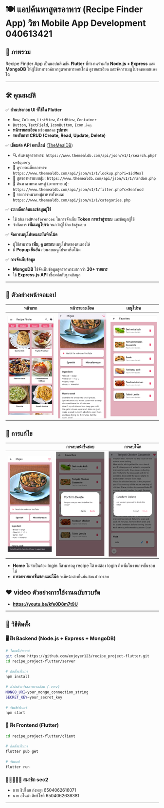 # 🍽️ แอปค้นหาสูตรอาหาร (Recipe Finder App) วิชา Mobile App Development 040613421

## 📌 ภาพรวม
Recipe Finder App เป็นแอปพลิเคชัน **Flutter** ที่ทำงานร่วมกับ **Node.js + Express** และ **MongoDB** ให้ผู้ใช้สามารถค้นหาสูตรอาหารออนไลน์ ดูรายละเอียด และจัดการเมนูโปรดของตนเองได้

---

## 🛠️ คุณสมบัติ

✅ **ส่วนประกอบ UI ที่ใช้ใน Flutter**
- `Row`, `Column`, `ListView`, `GridView`, `Container`
- `Button`, `TextField`, `IconButton`, `Icon` ,`อื่นๆ`
- **หน้ารายละเอียด** พร้อมแสดง **รูปภาพ**
- **รองรับการ CRUD (Create, Read, Update, Delete)**

✅ **เชื่อมต่อ API ออนไลน์** ([TheMealDB](https://www.themealdb.com/))
- 🔍 ค้นหาสูตรอาหาร: `https://www.themealdb.com/api/json/v1/1/search.php?s=$query`
- 📌 ดูรายละเอียดอาหาร: `https://www.themealdb.com/api/json/v1/1/lookup.php?i=$idMeal`
- 🎲 สูตรอาหารแบบสุ่ม: `https://www.themealdb.com/api/json/v1/1/random.php`
- 🍤 ค้นหาตามหมวดหมู่ (อาหารทะเล): `https://www.themealdb.com/api/json/v1/1/filter.php?c=Seafood`
- 📂 รายการหมวดหมู่อาหารทั้งหมด: `https://www.themealdb.com/api/json/v1/1/categories.php`

✅ **ระบบล็อกอินและข้อมูลผู้ใช้**
- ใช้ `SharedPreferences` ในการจัดเก็บ **Token การเข้าสู่ระบบ** และข้อมูลผู้ใช้
- จำกัดการ **เพิ่มเมนูโปรด** จนกว่าผู้ใช้จะเข้าสู่ระบบ

✅ **จัดการเมนูโปรดและบันทึกโน้ต**
- ผู้ใช้สามารถ **เพิ่ม, ดู และลบ** เมนูโปรดของตนเองได้
- มี **Popup ยืนยัน** ก่อนลบเมนูโปรดหรือโน้ต

✅ **การจัดเก็บข้อมูล**
- **MongoDB** ใช้จัดเก็บข้อมูลสูตรอาหารมากกว่า **30+ รายการ**
- ใช้ **Express.js API** เชื่อมต่อกับฐานข้อมูล

---

## 📱 ตัวอย่างหน้าจอแอป
| หน้าแรก | หน้ารายละเอียด | เมนูโปรด |
|-----------|----------------|----------|
| ![Home](recipe-img/home.PNG) | ![Detail](recipe-img/detail.PNG) | ![Favorites](recipe-img/fav.PNG) |


## 🧵 การแก้ไข
|  | การลบหน้าชื่นชอบ| การลบโน๊ต |
|-----------|----------------|----------|
| ![Home](recipe-img/out-add.PNG) | ![Detail](recipe-img/fav-pop.PNG) | ![Favorites](recipe-img/note-pop.PNG) |
- **Home** ไม่จำเป็นต้อง login ก็สามารถดู recipe ได้ แต่ต้อง login ถึงเพิ่มในรายการชื่นชอบได้
- **การลบรายการชื่นชอบและโน๊ต** จะมีหน้าต่างยืนยันก่อนทำการลบ

## ❤ video ตัวอย่างการใช้งานฉบับรวบรัด
- **https://youtu.be/kfe0D8m7t9U**
---

## 🔧 วิธีติดตั้ง

### 🖥️ ฝั่ง Backend (Node.js + Express + MongoDB)
```sh
# โคลนโปรเจกต์
git clone https://github.com/enjoyer123/recipe_project-flutter.git
cd recipe_project-flutter/server

# ติดตั้งแพ็กเกจ
npm install

# ตั้งค่าตัวแปรสภาพแวดล้อม (.env)
MONGO_URI=your_mongo_connection_string
SECRET_KEY=your_secret_key

# รันเซิร์ฟเวอร์
npm start
```

### 📱 ฝั่ง Frontend (Flutter)
```sh
cd recipe_project-flutter/client

# ติดตั้งแพ็กเกจ
flutter pub get

# รันแอป
flutter run
```
### 👨🏽‍🤝‍👨🏻 สมาชิก sec2
- นาย ธิปไตย ก๋งพยุง 6504062616071
- นาย อโนชา สิทธิโชติ 6504062636381
---

